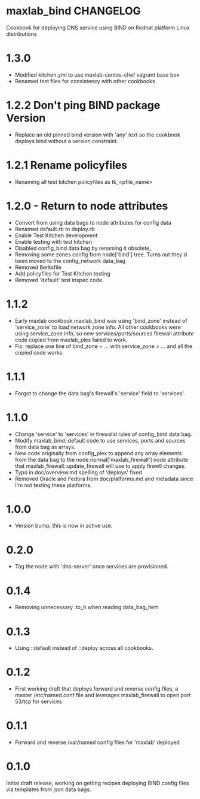 # maxlab_bind CHANGELOG

Cookbook for deploying DNS service using BIND on Redhat platform Linux distributions

# 1.3.0

* Modified kitchen.yml to use maxlab-centos-chef vagrant base box
* Renamed test files for consistency with other cookbooks

# 1.2.2 Don't ping BIND package Version

* Replace an old pinned bind version with 'any' text so the cookbook deploys bind without a version constraint.

# 1.2.1 Rename policyfiles

* Renaming all test kitchen policyfiles as tk_<pfile_name>

# 1.2.0 - Return to node attributes

* Convert from using data bags to node attributes for config data
* Renamed default.rb to deploy.rb
* Enable Test Kitchen development
* Enable testing with test kitchen
* Disabled config_bind data bag by renaming it obsolete_
* Removing some zones config from node['bind'] tree. Turns out they'd been moved to the config_network data_bag
* Removed Berksfile
* Add policyfiles for Test Kitchen testing
* Removed 'default' test inspec code.

# 1.1.2

* Early maxlab cookbook maxlab_bind was using 'bind_zone' instead of 'service_zone' to load network zone info.  All other cookbooks were using service_zone info, so new services/ports/sources firewall attribute code copied from maxlab_plex failed to work.
* Fix: replace one line of bind_zone = ... with service_zone = ... and all the copied code works.

# 1.1.1

* Forgot to change the data bag's firewall's 'service' field to 'services'.

# 1.1.0

* Change 'service' to 'services' in firewalld rules of config_bind data bag.
* Modify maxlab_bind::default code to use services, ports and sources from data bag as arrays.
* New code originally from config_plex to append any array elements from the data bag to the node.normal['maxlab_firewall'] node attribute that maxlab_firewall::update_firewall will use to apply firewll changes.
* Typo in doc/overview.md spelling of 'deploys' fixed
* Removed Oracle and Fedora from doc/platforms.md and metadata since I'm not testing these platforms.

# 1.0.0

* Version bump, this is now in active use.

# 0.2.0

* Tag the node with 'dns-server' once services are provisioned.

# 0.1.4

* Removing unnecessary .to_h when reading data_bag_item

# 0.1.3

* Using ::default instead of ::deploy across all cookbooks.

# 0.1.2

- First working draft that deploys forward and reverse config files, a master /etc/named.conf file and leverages maxlab_firewall to open port 53/tcp for services

# 0.1.1

- Forward and reverse /var/named config files for 'maxlab' deployed

# 0.1.0

Initial draft release, working on getting recipes deploying BIND config files via templates from json data bags.
